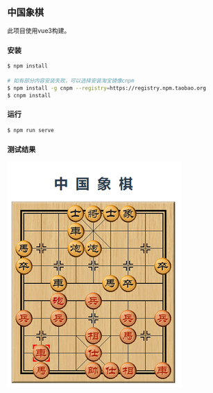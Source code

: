 ## 中国象棋

此项目使用vue3构建。

### 安装

```bash
$ npm install

# 如有部分内容安装失败，可以选择安装淘宝镜像cnpm
$ npm install -g cnpm --registry=https://registry.npm.taobao.org
$ cnpm install
```

### 运行

```bash
$ npm run serve
```

### 测试结果

![1545973958667](./images/1.png)
